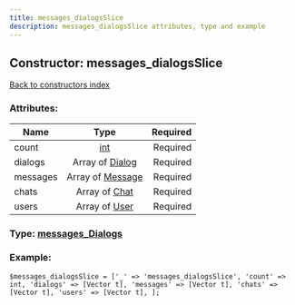 ```yaml
---
title: messages_dialogsSlice
description: messages_dialogsSlice attributes, type and example
---
```

## Constructor: messages\_dialogsSlice  
[Back to constructors index](index.md)



### Attributes:

| Name     |    Type       | Required |
|----------|:-------------:|---------:|
|count|[int](../types/int.md) | Required|
|dialogs|Array of [Dialog](../types/Dialog.md) | Required|
|messages|Array of [Message](../types/Message.md) | Required|
|chats|Array of [Chat](../types/Chat.md) | Required|
|users|Array of [User](../types/User.md) | Required|



### Type: [messages\_Dialogs](../types/messages_Dialogs.md)


### Example:

```
$messages_dialogsSlice = ['_' => 'messages_dialogsSlice', 'count' => int, 'dialogs' => [Vector t], 'messages' => [Vector t], 'chats' => [Vector t], 'users' => [Vector t], ];
```  

